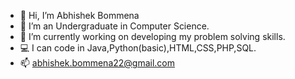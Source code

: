 - 👋 Hi, I’m Abhishek Bommena
- 👀 I’m an Undergraduate in Computer Science.
- 🌱 I’m currently working on developing my problem solving skills.
- 💻 I can code in Java,Python(basic),HTML,CSS,PHP,SQL.
- 📫 abhishek.bommena22@gmail.com

<!---
AbhishekBommena/AbhishekBommena is a ✨ special ✨ repository because its `README.md` (this file) appears on your GitHub profile.
You can click the Preview link to take a look at your changes.
--->
